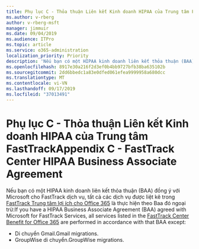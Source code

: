 ```yaml
---
title: Phụ lục C - Thỏa thuận Liên kết Kinh doanh HIPAA của Trung tâm FastTrack
ms.author: v-rberg
author: v-rberg-msft
manager: jimmuir
ms.date: 09/04/2019
ms.audience: ITPro
ms.topic: article
ms.service: o365-administration
localization_priority: Priority
description: 'Nếu bạn có một HIPAA kinh doanh liên kết thỏa thuận (BAA) với Microsoft cho FastTrack dịch vụ, tất cả các dịch vụ được liệt kê trong FastTrack Trung tâm lợi ích cho Office 365 nằm trong BAA ngoại trừ:'
ms.openlocfilehash: 8917e30a216f2d3ef0b4bb9727bfb38ba635102b
ms.sourcegitcommit: 2dd6bbedc1a83e0dfed061efea9999958a680dcc
ms.translationtype: MT
ms.contentlocale: vi-VN
ms.lasthandoff: 09/17/2019
ms.locfileid: "37013491"
---
```

# <a name="appendix-c---fasttrack-center-hipaa-business-associate-agreement"></a><span data-ttu-id="fa602-103">Phụ lục C - Thỏa thuận Liên kết Kinh doanh HIPAA của Trung tâm FastTrack</span><span class="sxs-lookup"><span data-stu-id="fa602-103">Appendix C - FastTrack Center HIPAA Business Associate Agreement</span></span>

<span data-ttu-id="fa602-104">Nếu bạn có một HIPAA kinh doanh liên kết thỏa thuận (BAA) đồng ý với Microsoft cho FastTrack dịch vụ, tất cả các dịch vụ được liệt kê trong [FastTrack Trung tâm lợi ích cho Office 365](O365-fasttrack-benefit-for-office-365.md) là thực hiện theo Baa đó ngoại trừ:</span><span class="sxs-lookup"><span data-stu-id="fa602-104">If you have a HIPAA Business Associate Agreement (BAA) agreed with Microsoft for FastTrack Services, all services listed in the [FastTrack Center Benefit for Office 365](O365-fasttrack-benefit-for-office-365.md) are performed in accordance with that BAA except:</span></span> 
  
- <span data-ttu-id="fa602-105">Di chuyển Gmail.</span><span class="sxs-lookup"><span data-stu-id="fa602-105">Gmail migrations.</span></span>   
- <span data-ttu-id="fa602-106">GroupWise di chuyển.</span><span class="sxs-lookup"><span data-stu-id="fa602-106">GroupWise migrations.</span></span>
    

